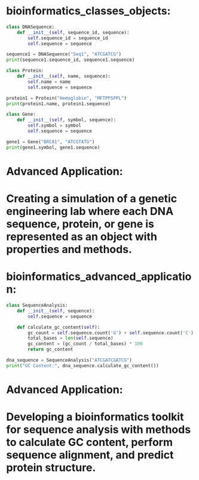 # bioinformatics_classes_objects:
```python
class DNASequence:
    def __init__(self, sequence_id, sequence):
        self.sequence_id = sequence_id
        self.sequence = sequence

sequence1 = DNASequence("Seq1", "ATCGATCG")
print(sequence1.sequence_id, sequence1.sequence)

class Protein:
    def __init__(self, name, sequence):
        self.name = name
        self.sequence = sequence

protein1 = Protein("Hemoglobin", "MFTPPSPPL")
print(protein1.name, protein1.sequence)

class Gene:
    def __init__(self, symbol, sequence):
        self.symbol = symbol
        self.sequence = sequence

gene1 = Gene("BRCA1", "ATCGTATG")
print(gene1.symbol, gene1.sequence)
```
# Advanced Application:

# Creating a simulation of a genetic engineering lab where each DNA sequence, protein, or gene is represented as an object with properties and methods.

# bioinformatics_advanced_application:
```python
class SequenceAnalysis:
    def __init__(self, sequence):
        self.sequence = sequence

    def calculate_gc_content(self):
        gc_count = self.sequence.count('G') + self.sequence.count('C')
        total_bases = len(self.sequence)
        gc_content = (gc_count / total_bases) * 100
        return gc_content

dna_sequence = SequenceAnalysis("ATCGATCGATCG")
print("GC Content:", dna_sequence.calculate_gc_content())
```
# Advanced Application:

# Developing a bioinformatics toolkit for sequence analysis with methods to calculate GC content, perform sequence alignment, and predict protein structure.

